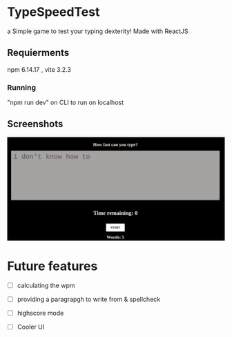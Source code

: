 # TypeSpeedTest
a Simple game to test your typing dexterity! Made with ReactJS

## Requierments
npm 6.14.17 , 
vite 3.2.3


### Running
"npm run dev" on CLI to run on localhost

## Screenshots

![alt text](https://github.com/Ashinoko/TypeSpeedTest/blob/main/screen_shots/Speed_game.png "startPage")


# Future features

- [ ] calculating the wpm
- [ ] providing a paragrapgh to write from & spellcheck
- [ ] highscore mode
- [ ] Cooler UI





